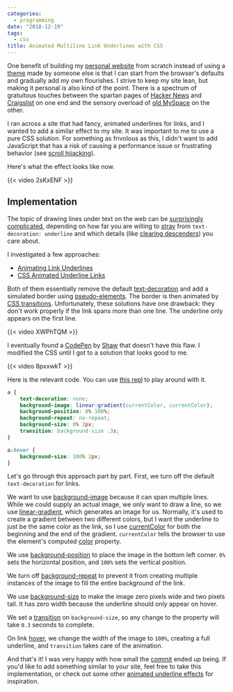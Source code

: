 ```yaml
---
categories:
  - programming
date: "2018-12-19"
tags:
  - css
title: Animated Multiline Link Underlines with CSS
---
```


One benefit of building my [personal website](https://www.dannyguo.com/) from
scratch instead of using a [theme](https://themes.gohugo.io/) made by someone
else is that I can start from the browser's defaults and gradually add my own
flourishes. I strive to keep my site lean, but making it personal is also kind
of the point. There is a spectrum of gratuitous touches between the spartan
pages of [Hacker News](https://news.ycombinator.com/) and
[Craigslist](https://newyork.craigslist.org/) on one end and the sensory
overload of [old MySpace](https://news.codecademy.com/myspace-coding-legacy/) on
the other.

I ran across a site that had fancy, animated underlines for links, and I wanted
to add a similar effect to my site. It was important to me to use a pure CSS
solution. For something as frivolous as this, I didn't want to add JavaScript
that has a risk of causing a performance issue or frustrating behavior (see
[scroll hijacking](https://envato.com/blog/scroll-hijacking/)).

Here's what the effect looks like now.

{{< video 2sKxENF >}}

## Implementation

The topic of drawing lines under text on the web can be [surprisingly
complicated](https://medium.design/crafting-link-underlines-on-medium-7c03a9274f9),
depending on how far you are willing to
[stray](https://css-tricks.com/styling-underlines-web/) from `text-decoration:
underline` and which details (like [clearing
descenders](https://stackoverflow.com/q/40008990/1481479)) you care about.

I investigated a few approaches:

* [Animating Link Underlines](http://tobiasahlin.com/blog/css-trick-animating-link-underlines/)
* [CSS Animated Underline Links](http://www.cssportal.com/blog/css-animated-underline-links/)

Both of them essentially remove the default
[text-decoration](https://developer.mozilla.org/en-US/docs/Web/CSS/text-decoration)
and add a simulated border using
[pseudo-elements](https://developer.mozilla.org/en-US/docs/Web/CSS/Pseudo-elements).
The border is then animated by [CSS
transitions](https://developer.mozilla.org/en-US/docs/Web/CSS/CSS_Transitions/Using_CSS_transitions).
Unfortunately, these solutions have one drawback: they don't work properly if
the link spans more than one line. The underline only appears on the first line.

{{< video XWPhTQM >}}

I eventually found a [CodePen](https://codepen.io/shshaw/pen/pdyJBW) by
[Shaw](https://twitter.com/shshaw) that doesn't have this flaw. I modified the
CSS until I got to a solution that looks good to me.

{{< video 8pxxwkT >}}

Here is the relevant code. You can use [this
repl](https://repl.it/@dyguo/animated-multiline-link-underlines) to play around
with it.

```css
a {
    text-decoration: none;
    background-image: linear-gradient(currentColor, currentColor);
    background-position: 0% 100%;
    background-repeat: no-repeat;
    background-size: 0% 2px;
    transition: background-size .3s;
}

a:hover {
    background-size: 100% 2px;
}
```

Let's go through this approach part by part. First, we turn off the default
`text-decoration` for links.

We want to use
[background-image](https://developer.mozilla.org/en-US/docs/Web/CSS/background-image)
because it can span multiple lines. While we could supply an actual image, we
only want to draw a line, so we use
[linear-gradient](https://developer.mozilla.org/en-US/docs/Web/CSS/linear-gradient),
which generates an image for us. Normally, it's used to create a gradient
between two different colors, but I want the underline to just be the same color
as the link, so I use
[currentColor](https://developer.mozilla.org/en-US/docs/Web/CSS/color_value#currentColor_keyword)
for both the beginning and the end of the gradient. `currentColor` tells the
browser to use the element's computed
[color](https://developer.mozilla.org/en-US/docs/Web/CSS/color) property.

We use
[background-position](https://developer.mozilla.org/en-US/docs/Web/CSS/background-position)
to place the image in the bottom left corner. `0%` sets the horizontal position,
and `100%` sets the vertical position.

We turn off
[background-repeat](https://developer.mozilla.org/en-US/docs/Web/CSS/background-repeat)
to prevent it from creating multiple instances of the image to fill the entire
background of the link.

We use
[background-size](https://developer.mozilla.org/en-US/docs/Web/CSS/background-size)
to make the image zero pixels wide and two pixels tall. It has zero width
because the underline should only appear on hover.

We set a [transition](https://developer.mozilla.org/en-US/docs/Web/CSS/transition)
on `background-size`, so any change to the property will take `0.3` seconds
to complete.

On link [hover](https://developer.mozilla.org/en-US/docs/Web/CSS/:hover), we
change the width of the image to `100%`, creating a full underline, and
`transition` takes care of the animation.

And that's it! I was very happy with how small the
[commit](https://github.com/dguo/dguo.github.io/commit/14e51391329163fa414ac55d77fdf6da521ab644)
ended up being. If you'd like to add something similar to your site, feel free
to take this implementation, or check out some other [animated underline
effects](https://speckyboy.com/underline-text-effects-css/) for inspiration.

